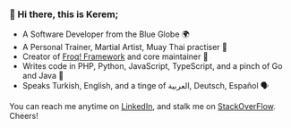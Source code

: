 ### 👋 Hi there, this is Kerem;

- A Software Developer from the Blue Globe 🌍
- A Personal Trainer, Martial Artist, Muay Thai practiser 🙏
- Creator of [Froq! Framework](https://github.com/froq) and core maintainer 🐸
- Writes code in PHP, Python, JavaScript, TypeScript, and a pinch of Go and Java 🎉
- Speaks Turkish, English, and a tinge of العربية, Deutsch, Español 🗣️

You can reach me anytime on [LinkedIn](https://linkedin.com/in/krmgns), and stalk me on [StackOverFlow](https://stackoverflow.name/kerem). <br>
Cheers!
